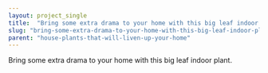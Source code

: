 ```yaml
---
layout: project_single
title:  "Bring some extra drama to your home with this big leaf indoor plant."
slug: "bring-some-extra-drama-to-your-home-with-this-big-leaf-indoor-plant"
parent: "house-plants-that-will-liven-up-your-home"
---
```

Bring some extra drama to your home with this big leaf indoor plant.
